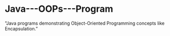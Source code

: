 # Java---OOPs---Program
"Java programs demonstrating Object-Oriented Programming concepts like Encapsulation.”
